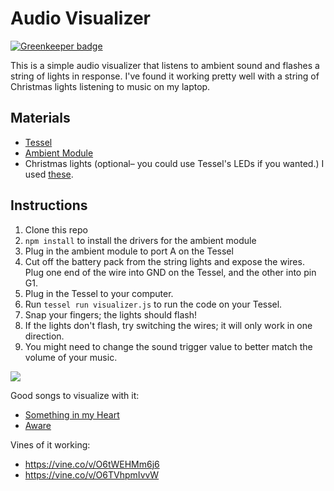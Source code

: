 Audio Visualizer
================

[![Greenkeeper badge](https://badges.greenkeeper.io/Frijol/audio-visualizer.svg)](https://greenkeeper.io/)

This is a simple audio visualizer that listens to ambient sound and flashes a string of lights in response.
I've found it working pretty well with a string of Christmas lights listening to music on my laptop.

## Materials

* [Tessel](//tessel.io)
* [Ambient Module](//tessel.io/modules#module-ambient)
* Christmas lights (optional– you could use Tessel's LEDs if you wanted.) I used [these](http://www.amazon.com/Innootech-Battery-Operated-Christmas-Birthday/dp/B005GTC2A6).

## Instructions

1. Clone this repo
1. `npm install` to install the drivers for the ambient module
1. Plug in the ambient module to port A on the Tessel
1. Cut off the battery pack from the string lights and expose the wires. Plug one end of the wire into GND on the Tessel, and the other into pin G1.
1. Plug in the Tessel to your computer.
1. Run `tessel run visualizer.js` to run the code on your Tessel.
1. Snap your fingers; the lights should flash!
1. If the lights don't flash, try switching the wires; it will only work in one direction.
1. You might need to change the sound trigger value to better match the volume of your music.

![](https://lh3.googleusercontent.com/-6G3xLObs8Fc/VIzGZ19_IwI/AAAAAAAALb4/0PYmgMY4aJg/w988-h556-no/20141213_143724.jpg)

Good songs to visualize with it:
* [Something in my Heart](https://www.youtube.com/watch?v=0_aFSNB8E5Y)
* [Aware](https://www.youtube.com/watch?v=jLsB4rtK1vg)

Vines of it working:
* https://vine.co/v/O6tWEHMm6j6
* https://vine.co/v/O6TVhpmIvvW
